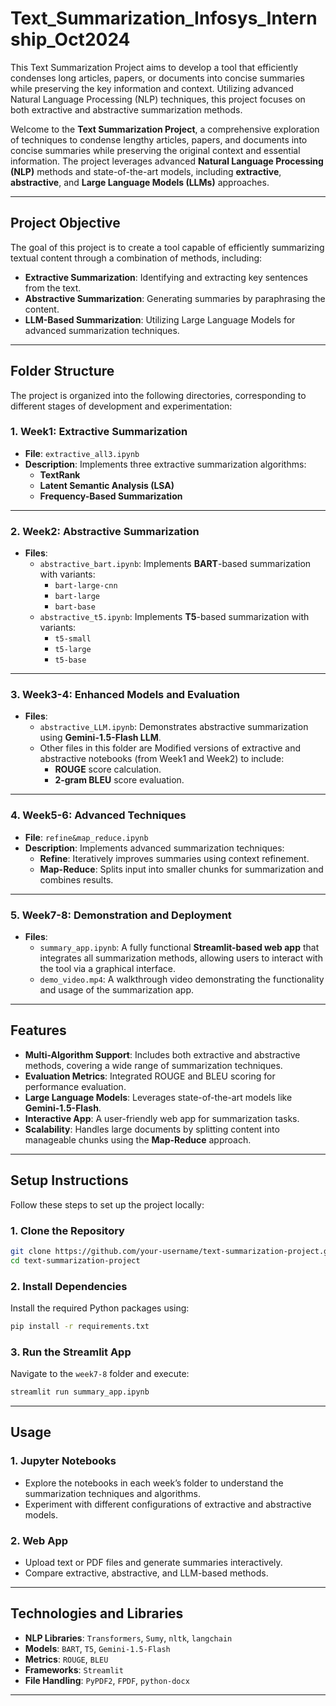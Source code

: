 # Text_Summarization_Infosys_Internship_Oct2024
This Text Summarization Project aims to develop a tool that efficiently condenses long articles, papers, or documents into concise summaries while preserving the key information and context. Utilizing advanced Natural Language Processing (NLP) techniques, this project focuses on both extractive and abstractive summarization methods.

Welcome to the **Text Summarization Project**, a comprehensive exploration of techniques to condense lengthy articles, papers, and documents into concise summaries while preserving the original context and essential information. The project leverages advanced **Natural Language Processing (NLP)** methods and state-of-the-art models, including **extractive**, **abstractive**, and **Large Language Models (LLMs)** approaches.

---

## **Project Objective**
The goal of this project is to create a tool capable of efficiently summarizing textual content through a combination of methods, including:
- **Extractive Summarization**: Identifying and extracting key sentences from the text.
- **Abstractive Summarization**: Generating summaries by paraphrasing the content.
- **LLM-Based Summarization**: Utilizing Large Language Models for advanced summarization techniques.

---

## **Folder Structure**
The project is organized into the following directories, corresponding to different stages of development and experimentation:

### **1. Week1: Extractive Summarization**
- **File**: `extractive_all3.ipynb`
- **Description**: Implements three extractive summarization algorithms:
  - **TextRank**
  - **Latent Semantic Analysis (LSA)**
  - **Frequency-Based Summarization**

---

### **2. Week2: Abstractive Summarization**
- **Files**:
  - `abstractive_bart.ipynb`: Implements **BART**-based summarization with variants:
    - `bart-large-cnn`
    - `bart-large`
    - `bart-base`
  - `abstractive_t5.ipynb`: Implements **T5**-based summarization with variants:
    - `t5-small`
    - `t5-large`
    - `t5-base`

---

### **3. Week3-4: Enhanced Models and Evaluation**
- **Files**:
  - `abstractive_LLM.ipynb`: Demonstrates abstractive summarization using **Gemini-1.5-Flash LLM**.
  - Other files in this folder are Modified versions of extractive and abstractive notebooks (from Week1 and Week2) to include:
    - **ROUGE** score calculation.
    - **2-gram BLEU** score evaluation.

---

### **4. Week5-6: Advanced Techniques**
- **File**: `refine&map_reduce.ipynb`
- **Description**: Implements advanced summarization techniques:
  - **Refine**: Iteratively improves summaries using context refinement.
  - **Map-Reduce**: Splits input into smaller chunks for summarization and combines results.

---

### **5. Week7-8: Demonstration and Deployment**
- **Files**:
  - `summary_app.ipynb`: A fully functional **Streamlit-based web app** that integrates all summarization methods, allowing users to interact with the tool via a graphical interface.
  - `demo_video.mp4`: A walkthrough video demonstrating the functionality and usage of the summarization app.

---

## **Features**
- **Multi-Algorithm Support**: Includes both extractive and abstractive methods, covering a wide range of summarization techniques.
- **Evaluation Metrics**: Integrated ROUGE and BLEU scoring for performance evaluation.
- **Large Language Models**: Leverages state-of-the-art models like **Gemini-1.5-Flash**.
- **Interactive App**: A user-friendly web app for summarization tasks.
- **Scalability**: Handles large documents by splitting content into manageable chunks using the **Map-Reduce** approach.

---

## **Setup Instructions**
Follow these steps to set up the project locally:

### **1. Clone the Repository**
```bash
git clone https://github.com/your-username/text-summarization-project.git
cd text-summarization-project
```

### **2. Install Dependencies**
Install the required Python packages using:
```bash
pip install -r requirements.txt
```

### **3. Run the Streamlit App**
Navigate to the `week7-8` folder and execute:
```bash
streamlit run summary_app.ipynb
```

---

## **Usage**
### **1. Jupyter Notebooks**
- Explore the notebooks in each week’s folder to understand the summarization techniques and algorithms.
- Experiment with different configurations of extractive and abstractive models.

### **2. Web App**
- Upload text or PDF files and generate summaries interactively.
- Compare extractive, abstractive, and LLM-based methods.

---

## **Technologies and Libraries**
- **NLP Libraries**: `Transformers`, `Sumy`, `nltk`, `langchain`
- **Models**: `BART`, `T5`, `Gemini-1.5-Flash`
- **Metrics**: `ROUGE`, `BLEU`
- **Frameworks**: `Streamlit`
- **File Handling**: `PyPDF2`, `FPDF`, `python-docx`

---




